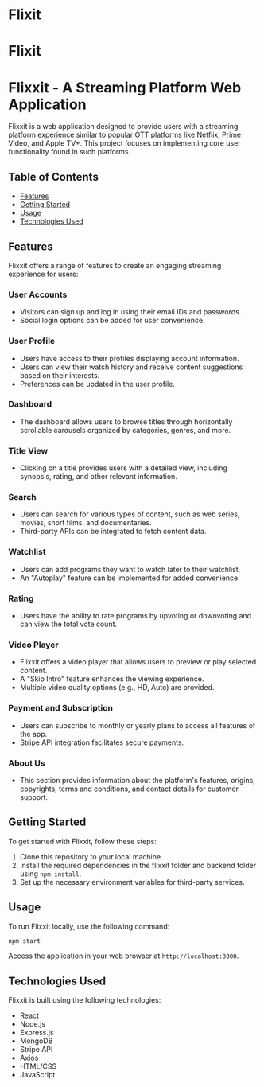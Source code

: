# Flixit

# Flixit

# Flixxit - A Streaming Platform Web Application

Flixxit is a web application designed to provide users with a streaming platform experience similar to popular OTT platforms like Netflix, Prime Video, and Apple TV+. This project focuses on implementing core user functionality found in such platforms.

## Table of Contents

- [Features](#features)
- [Getting Started](#getting-started)
- [Usage](#usage)
- [Technologies Used](#technologies-used)

## Features

Flixxit offers a range of features to create an engaging streaming experience for users:

### User Accounts

- Visitors can sign up and log in using their email IDs and passwords.
- Social login options can be added for user convenience.

### User Profile

- Users have access to their profiles displaying account information.
- Users can view their watch history and receive content suggestions based on their interests.
- Preferences can be updated in the user profile.

### Dashboard

- The dashboard allows users to browse titles through horizontally scrollable carousels organized by categories, genres, and more.

### Title View

- Clicking on a title provides users with a detailed view, including synopsis, rating, and other relevant information.

### Search

- Users can search for various types of content, such as web series, movies, short films, and documentaries.
- Third-party APIs can be integrated to fetch content data.

### Watchlist

- Users can add programs they want to watch later to their watchlist.
- An "Autoplay" feature can be implemented for added convenience.

### Rating

- Users have the ability to rate programs by upvoting or downvoting and can view the total vote count.

### Video Player

- Flixxit offers a video player that allows users to preview or play selected content.
- A "Skip Intro" feature enhances the viewing experience.
- Multiple video quality options (e.g., HD, Auto) are provided.

### Payment and Subscription

- Users can subscribe to monthly or yearly plans to access all features of the app.
- Stripe API integration facilitates secure payments.

### About Us

- This section provides information about the platform's features, origins, copyrights, terms and conditions, and contact details for customer support.

## Getting Started

To get started with Flixxit, follow these steps:

1. Clone this repository to your local machine.
2. Install the required dependencies in the flixxit folder and backend folder using `npm install`.
3. Set up the necessary environment variables for third-party services.

## Usage

To run Flixxit locally, use the following command:

```bash
npm start
```

Access the application in your web browser at `http://localhost:3000`.

## Technologies Used

Flixxit is built using the following technologies:

- React
- Node.js
- Express.js
- MongoDB
- Stripe API
- Axios
- HTML/CSS
- JavaScript
